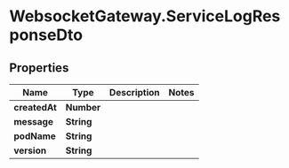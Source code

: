 # WebsocketGateway.ServiceLogResponseDto

## Properties

Name | Type | Description | Notes
------------ | ------------- | ------------- | -------------
**createdAt** | **Number** |  | 
**message** | **String** |  | 
**podName** | **String** |  | 
**version** | **String** |  | 


